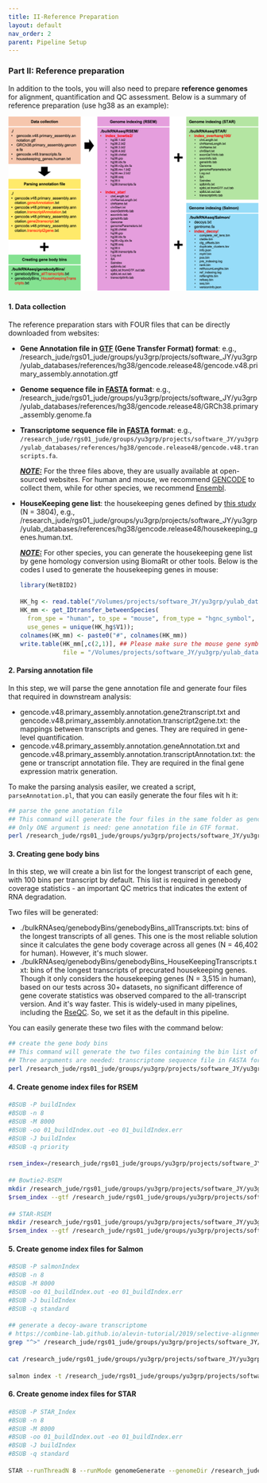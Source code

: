 ```yaml
---
title: II-Reference Preparation
layout: default
nav_order: 2
parent: Pipeline Setup
---
```


### Part II: Reference preparation

In addition to the tools, you will also need to prepare **reference genomes** for alignment, quantification and QC assessment. Below is a summary of reference preparation (use hg38 as an example):

![Picture](referencePreparation.png)

#### 1. Data collection

The reference preparation stars with FOUR files that can be  directly downloaded from websites:

- **Gene Annotation file in [GTF](https://biocorecrg.github.io/PhD_course_genomics_format_2021/gtf_format.html) (Gene Transfer Format) format**: e.g., /research_jude/rgs01_jude/groups/yu3grp/projects/software_JY/yu3grp/yulab_databases/references/hg38/gencode.release48/gencode.v48.primary_assembly.annotation.gtf

- **Genome sequence file in [FASTA](https://www.ncbi.nlm.nih.gov/genbank/fastaformat/) format**: e.g., /research_jude/rgs01_jude/groups/yu3grp/projects/software_JY/yu3grp/yulab_databases/references/hg38/gencode.release48/GRCh38.primary_assembly.genome.fa

- **Transcriptome sequence file in [FASTA](https://www.ncbi.nlm.nih.gov/genbank/fastaformat/) format**: e.g., `/research_jude/rgs01_jude/groups/yu3grp/projects/software_JY/yu3grp/yulab_databases/references/hg38/gencode.release48/gencode.v48.transcripts.fa`.

  ***<u>NOTE:</u>*** For the three files above, they are usually available at open-sourced websites. For human and mouse, we recommend [GENCODE](https://www.gencodegenes.org/) to collect them, while for other species, we recommend [Ensembl](https://useast.ensembl.org/info/data/ftp/index.html). 

- **HouseKeeping gene list**: the housekeeping genes defined by [this study](https://www.sciencedirect.com/science/article/pii/S0168952513000899?via%3Dihub) (N = 3804), e.g., /research_jude/rgs01_jude/groups/yu3grp/projects/software_JY/yu3grp/yulab_databases/references/hg38/gencode.release48/housekeeping_genes.human.txt.

  ***<u>NOTE:</u>*** For other species, you can generate the housekeeping gene list by gene homology conversion using BiomaRt or other tools. Below is the codes I used to generate the housekeeping genes in mouse:

  ``` R
  library(NetBID2)
  
  HK_hg <- read.table("/Volumes/projects/software_JY/yu3grp/yulab_databases/references/hg38/gencode.release48/housekeeping_genes.human.txt")
  HK_mm <- get_IDtransfer_betweenSpecies(
    from_spe = "human", to_spe = "mouse", from_type = "hgnc_symbol", to_type = "mgi_symbol",
    use_genes = unique(HK_hg$V1));
  colnames(HK_mm) <- paste0("#", colnames(HK_mm))
  write.table(HK_mm[,c(2,1)], ## Please make sure the mouse gene symbols are in the FIRST column
              file = "/Volumes/projects/software_JY/yu3grp/yulab_databases/references/mm39/gencode.releaseM37/housekeeping_genes.mouse.txt", col.names = T, row.names = F, sep = "\t", quote = F)
  ```



#### 2. Parsing annotation file

In this step, we will parse the gene annotation file and generate four files that required in downstream analysis:

- gencode.v48.primary_assembly.annotation.gene2transcript.txt and gencode.v48.primary_assembly.annotation.transcript2gene.txt: the mappings between transcripts and genes. They are required in gene-level quantification.
- gencode.v48.primary_assembly.annotation.geneAnnotation.txt and gencode.v48.primary_assembly.annotation.transcriptAnnotation.txt: the gene or transcript annotation file. They are required in the final gene expression matrix generation.

To make the parsing analysis easiler, we created a script, `parseAnnotation.pl`, that you can easily generate the four files wit h it:

``` bash
## parse the gene anotation file
## This command will generate the four files in the same folder as gencode.v48.primary_assembly.annotation.gtf.
## Only ONE argument is need: gene annotation file in GTF format.
perl /research_jude/rgs01_jude/groups/yu3grp/projects/software_JY/yu3grp/conda_env/bulkRNAseq_2025/git_repo/scripts/setup/parseAnnotation.pl gencode.v48.primary_assembly.annotation.gtf
```



#### 3. Creating gene body bins

In this step, we will create a bin list for the longest transcript of each gene, with 100 bins per transcript by default. This list is required in genebody coverage statistics - an important QC metrics that indicates the extent of RNA degradation.

Two files will be generated:

- ./bulkRNAseq/genebodyBins/genebodyBins_allTranscripts.txt: bins of the longest transcripts of all genes. This one is the most reliable solution since it calculates the gene body coverage across all genes (N = 46,402 for human). However, it's much slower.
- ./bulkRNAseq/genebodyBins/genebodyBins_HouseKeepingTranscripts.txt: bins of the longest transcripts of precurated housekeeping genes. Though it only considers the housekeeping genes (N = 3,515 in human), based on our tests across 30+ datasets, no significant difference of gene coverate statistics was observed compared to the all-transcript version. And it's way faster. This is widely-used in many pipelines, including the [RseQC](https://rseqc.sourceforge.net/#genebody-coverage-py). So, we set it as the default in this pipeline.

You can easily generate these two files with the command below:

``` bash
## create the gene body bins
## This command will generate the two files containing the bin list of the longest transcript of all genes and housekeeping genes.
## Three arguments are needed: transcriptome sequence file in FASTA format, a txt file containiing housekeeping genes in the first column, and a directory to save the output files.
perl /research_jude/rgs01_jude/groups/yu3grp/projects/software_JY/yu3grp/conda_env/bulkRNAseq_2025/git_repo/scripts/setup/createBins.pl gencode.v48.transcripts.fa housekeeping_genes.human.txt ./bulkRNAseq/genebodyBins
```



#### 4. Create genome index files for RSEM

``` bash
#BSUB -P buildIndex
#BSUB -n 8
#BSUB -M 8000
#BSUB -oo 01_buildIndex.out -eo 01_buildIndex.err
#BSUB -J buildIndex
#BSUB -q priority

rsem_index=/research_jude/rgs01_jude/groups/yu3grp/projects/software_JY/yu3grp/conda_env/bulkRNAseq_2025/bin/rsem-prepare-reference

## Bowtie2-RSEM
mkdir /research_jude/rgs01_jude/groups/yu3grp/projects/software_JY/yu3grp/yulab_databases/references/hg38/gencode.release48/bulkRNAseq/RSEM/index_bowtie2
$rsem_index --gtf /research_jude/rgs01_jude/groups/yu3grp/projects/software_JY/yu3grp/yulab_databases/references/hg38/gencode.release48/gencode.v48.primary_assembly.annotation.gtf --bowtie2 --bowtie2-path /research_jude/rgs01_jude/groups/yu3grp/projects/software_JY/yu3grp/conda_env/bulkRNAseq_2025/bin --num-threads 8 /research_jude/rgs01_jude/groups/yu3grp/projects/software_JY/yu3grp/yulab_databases/references/hg38/gencode.release48/GRCh38.primary_assembly.genome.fa /research_jude/rgs01_jude/groups/yu3grp/projects/software_JY/yu3grp/yulab_databases/references/hg38/gencode.release48/bulkRNAseq/RSEM/index_bowtie2/hg38

## STAR-RSEM
mkdir /research_jude/rgs01_jude/groups/yu3grp/projects/software_JY/yu3grp/yulab_databases/references/hg38/gencode.release48/bulkRNAseq/RSEM/index_star
$rsem_index --gtf /research_jude/rgs01_jude/groups/yu3grp/projects/software_JY/yu3grp/yulab_databases/references/hg38/gencode.release48/gencode.v48.primary_assembly.annotation.gtf --star --star-path /research_jude/rgs01_jude/groups/yu3grp/projects/software_JY/yu3grp/conda_env/bulkRNAseq_2025/bin --num-threads 8 --star-sjdboverhang 100 /research_jude/rgs01_jude/groups/yu3grp/projects/software_JY/yu3grp/yulab_databases/references/hg38/gencode.release48/GRCh38.primary_assembly.genome.fa /research_jude/rgs01_jude/groups/yu3grp/projects/software_JY/yu3grp/yulab_databases/references/hg38/gencode.release48/bulkRNAseq/RSEM/index_star/hg38
```



#### 5. Create genome index files for Salmon

``` bash
#BSUB -P salmonIndex
#BSUB -n 8
#BSUB -M 8000
#BSUB -oo 01_buildIndex.out -eo 01_buildIndex.err
#BSUB -J buildIndex
#BSUB -q standard

## generate a decoy-aware transcriptome
# https://combine-lab.github.io/alevin-tutorial/2019/selective-alignment/
grep "^>" /research_jude/rgs01_jude/groups/yu3grp/projects/software_JY/yu3grp/yulab_databases/references/hg38/gencode.release48/GRCh38.primary_assembly.genome.fa | cut -d " " -f 1 | cut -d ">"     -f 2 > /research_jude/rgs01_jude/groups/yu3grp/projects/software_JY/yu3grp/yulab_databases/references/hg38/gencode.release48/bulkRNAseq/Salmon/decoys.txt

cat /research_jude/rgs01_jude/groups/yu3grp/projects/software_JY/yu3grp/yulab_databases/references/hg38/gencode.release48/gencode.v48.transcripts.fa /research_jude/rgs01_jude/groups/yu3grp/projects/software_JY/yu3grp/yulab_databases/references/hg38/gencode.release48/GRCh38.primary_assembly.genome.fa > /research_jude/rgs01_jude/groups/yu3grp/projects/software_JY/yu3grp/yulab_databases/references/hg38/gencode.release48/bulkRNAseq/Salmon/gentrome.fa

salmon index -t /research_jude/rgs01_jude/groups/yu3grp/projects/software_JY/yu3grp/yulab_databases/references/hg38/gencode.release48/bulkRNAseq/Salmon/gentrome.fa -d /research_jude/rgs01_jude/groups/yu3grp/projects/software_JY/yu3grp/yulab_databases/references/hg38/gencode.release48/bulkRNAseq/Salmon/decoys.txt -p 8 -i index_decoy --gencode -k 31
```



#### 6. Create genome index files for STAR

``` bash
#BSUB -P STAR_Index
#BSUB -n 8
#BSUB -M 8000
#BSUB -oo 01_buildIndex.out -eo 01_buildIndex.err
#BSUB -J buildIndex
#BSUB -q standard

STAR --runThreadN 8 --runMode genomeGenerate --genomeDir /research_jude/rgs01_jude/groups/yu3grp/projects/software_JY/yu3grp/yulab_databases/references/hg38/gencode.release48/bulkRNAseq/STAR/index_overhang100 --genomeFastaFiles /research_jude/rgs01_jude/groups/yu3grp/projects/software_JY/yu3grp/yulab_databases/references/hg38/gencode.release48/GRCh38.primary_assembly.genome.fa --sjdbGTFfile /research_jude/rgs01_jude/groups/yu3grp/projects/software_JY/yu3grp/yulab_databases/references/hg38/gencode.release48/gencode.v48.primary_assembly.annotation.gtf --sjdbOverhang 100
```

